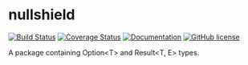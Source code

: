 # nullshield

[![Build Status](https://travis-ci.org/iwburns/nullshield.svg?branch=master)](https://travis-ci.org/iwburns/nullshield)
[![Coverage Status](https://coveralls.io/repos/github/iwburns/nullshield/badge.svg?branch=master)](https://coveralls.io/github/iwburns/nullshield?branch=master)
[![Documentation](https://img.shields.io/badge/Docs-gh--pages-blue.svg)](iwburns.github.com/nullshield)
[![GitHub license](https://img.shields.io/github/license/iwburns/nullshield.svg)](https://github.com/iwburns/nullshield/blob/master/LICENSE)

A package containing Option&lt;T&gt; and Result&lt;T, E&gt; types.
